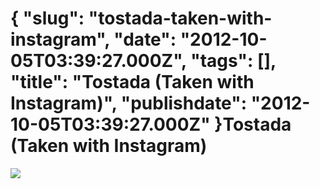 {
    "slug": "tostada-taken-with-instagram",
    "date": "2012-10-05T03:39:27.000Z",
    "tags": [],
    "title": "Tostada (Taken with Instagram)",
    "publishdate": "2012-10-05T03:39:27.000Z"
}Tostada (Taken with Instagram)
==============================




![](/images/tumblr_mbei5rzNTl1rwd7xgo1_1280.jpg)

